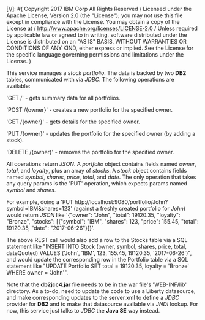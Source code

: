 
[//]: #(
       Copyright 2017 IBM Corp All Rights Reserved
/
   Licensed under the Apache License, Version 2.0 (the "License");
   you may not use this file except in compliance with the License.
   You may obtain a copy of the License at
/
       http://www.apache.org/licenses/LICENSE-2.0
/
   Unless required by applicable law or agreed to in writing, software
   distributed under the License is distributed on an "AS IS" BASIS,
   WITHOUT WARRANTIES OR CONDITIONS OF ANY KIND, either express or implied.
   See the License for the specific language governing permissions and
   limitations under the License.
)

This service manages a *stock portfolio*.  The data is backed by two **DB2** tables, communicated with
via *JDBC*.  The following operations are available:

'GET /' - gets summary data for all portfolios.

'POST /{owner}' - creates a new portfolio for the specified owner.

'GET /{owner}' - gets details for the specified owner.

'PUT /{owner}' - updates the portfolio for the specified owner (by adding a stock).

'DELETE /{owner}' - removes the portfolio for the specified owner.

All operations return *JSON*.  A *portfolio* object contains fields named *owner*, *total*, and *loyalty*,
plus an array of *stocks*.  A *stock* object contains fields named *symbol*, *shares*, *price*, *total*,
and *date*.  The only operation that takes any query params is the 'PUT' operation, which expects params
named *symbol* and *shares*.

For example, doing a 'PUT http://localhost:9080/portfolio/John?symbol=IBM&shares=123' (against a freshly
created portfolio for *John*) would return *JSON* like '{"owner": "John", "total": 19120.35, "loyalty": "Bronze",
"stocks": [{"symbol": "IBM", "shares": 123, "price": 155.45, "total": 19120.35, "date": "2017-06-26"}]}'.

The above REST call would also add a row to the Stocks table via a SQL statement like "INSERT INTO Stock
(owner, symbol, shares, price, total, dateQuoted) VALUES ('John', 'IBM', 123, 155.45, 19120.35, '2017-06-26')",
and would update the corresponding row in the Portfolio table via a SQL statement like
"UPDATE Portfolio SET total = 19120.35, loyalty = 'Bronze' WHERE owner = 'John'".

Note that the **db2jcc4.jar** file needs to be in the war file's 'WEB-INF/lib' directory.  As a to-do, need
to update the code to use a Liberty datasource, and make corresponding updates to the server.xml to define a
*JDBC* provider for **DB2** and to make that datasource available via *JNDI* lookup.  For now, this service
just talks to *JDBC* the **Java SE** way instead.
